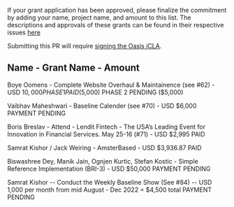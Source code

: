 If your grant application has been approved, please finalize the commitment by adding your name, project name, and amount to this list. The descriptions and approvals of these grants can be found in their respective issues [here](https://github.com/eea-oasis/baseline-grants/issues)
 
Submitting this PR will require [signing the Oasis iCLA](https://gist.github.com/OASIS-OP-Admin/8968911e16d9c245538d552e70af7378).

## Name - Grant Name - Amount

Boye Oomens - Complete Website Overhaul & Maintainence (see #62) - USD $10,000
PHASE 1 PAID ($5,000)
PHASE 2 PENDING ($5,000)

Vaibhav Maheshwari - Baseline Calender (see #70) - USD $6,000
PAYMENT PENDING

Boris Breslav - Attend - Lendit Fintech - The USA’s Leading Event for Innovation in Financial Services. May 25-16 (#71) - USD $2,995
PAID

Samrat Kishor / Jack Weiring - AmsterBased - USD $3,936.87
PAID

Biswashree Dey, Manik Jain, Ognjen Kurtic, Stefan Kostic - Simple Reference Implementation (BRI-3) - USD $50,000
PAYMENT PENDING

Samrat Kishor -- Conduct the Weekly Baseline Show (See #84) -- USD 1,000 per month from mid August - Dec 2022 = $4,500 total
PAYMENT PENDING


